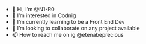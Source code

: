 - 👋 Hi, I’m @N1-R0
- 👀 I’m interested in Codnig
- 🌱 I’m currently learning to be a Front End Dev
- 💞️ I’m looking to collaborate on any project available
- 📫 How to reach me on ig @etenabeprecious

<!---
N1-R0/N1-R0 is a ✨ special ✨ repository because its `README.md` (this file) appears on your GitHub profile.
You can click the Preview link to take a look at your changes.
--->
